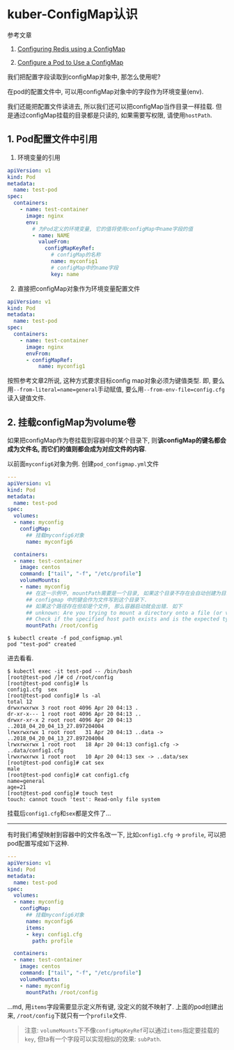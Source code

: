 # kuber-ConfigMap认识

参考文章

1. [Configuring Redis using a ConfigMap](https://kubernetes.io/docs/tutorials/configuration/configure-redis-using-configmap/)

2. [Configure a Pod to Use a ConfigMap](https://kubernetes.io/docs/tasks/configure-pod-container/configure-pod-configmap/#add-configmap-data-to-a-volume)

我们把配置字段读取到configMap对象中, 那怎么使用呢?

在pod的配置文件中, 可以用configMap对象中的字段作为环境变量(env).

我们还能把配置文件读进去, 所以我们还可以把configMap当作目录一样挂载. 但是通过configMap挂载的目录都是只读的, 如果需要写权限, 请使用`hostPath`.

## 1. Pod配置文件中引用

1. 环境变量的引用

```yml
apiVersion: v1
kind: Pod
metadata:
  name: test-pod
spec:
  containers:
    - name: test-container
      image: nginx
      env:
        # 为Pod定义的环境变量, 它的值将使用configMap中name字段的值
        - name: NAME
          valueFrom:
            configMapKeyRef:
              # configMap的名称
              name: myconfig1
              # configMap中的name字段
              key: name
```

2. 直接把configMap对象作为环境变量配置文件

```yml
apiVersion: v1
kind: Pod
metadata:
  name: test-pod
spec:
  containers:
    - name: test-container
      image: nginx
      envFrom:
      - configMapRef:
          name: myconfig1
```

按照参考文章2所说, 这种方式要求目标config map对象必须为键值类型. 即, 要么用`--from-literal=name=general`手动赋值, 要么用`--from-env-file=config.cfg`读入键值文件.

## 2. 挂载configMap为volume卷

如果把configMap作为卷挂载到容器中的某个目录下, 则**该configMap的键名都会成为文件名, 而它们的值则都会成为对应文件的内容**.

以前面`myconfig6`对象为例. 创建`pod_configmap.yml`文件

```yml
---
apiVersion: v1
kind: Pod
metadata:
  name: test-pod
spec:
  volumes:
  - name: myconfig
    configMap:
      ## 挂载myconfig6对象
      name: myconfig6

  containers:
  - name: test-container
    image: centos
    command: ["tail", "-f", "/etc/profile"]
    volumeMounts:
    - name: myconfig
      ## 在这一示例中, mountPath需要是一个目录, 如果这个目录不存在会自动创建为目录,
      ## configmap 中的键会作为文件写到这个目录下.
      ## 如果这个路径存在但却是个文件, 那么容器启动就会出错. 如下
      ## unknown: Are you trying to mount a directory onto a file (or vice-versa)? 
      ## Check if the specified host path exists and is the expected type
      mountPath: /root/config
```

```
$ kubectl create -f pod_configmap.yml 
pod "test-pod" created
```

进去看看.

```console
$ kubectl exec -it test-pod -- /bin/bash
[root@test-pod /]# cd /root/config
[root@test-pod config]# ls
config1.cfg  sex
[root@test-pod config]# ls -al
total 12
drwxrwxrwx 3 root root 4096 Apr 20 04:13 .
dr-xr-x--- 1 root root 4096 Apr 20 04:13 ..
drwxr-xr-x 2 root root 4096 Apr 20 04:13 ..2018_04_20_04_13_27.897204004
lrwxrwxrwx 1 root root   31 Apr 20 04:13 ..data -> ..2018_04_20_04_13_27.897204004
lrwxrwxrwx 1 root root   18 Apr 20 04:13 config1.cfg -> ..data/config1.cfg
lrwxrwxrwx 1 root root   10 Apr 20 04:13 sex -> ..data/sex
[root@test-pod config]# cat sex
male
[root@test-pod config]# cat config1.cfg 
name=general
age=21
[root@test-pod config]# touch test
touch: cannot touch 'test': Read-only file system
```

挂载后`config1.cfg`和`sex`都是文件了...

------

有时我们希望映射到容器中的文件名改一下, 比如`config1.cfg` -> `profile`, 可以把pod配置写成如下这种.

```yml
---
apiVersion: v1
kind: Pod
metadata:
  name: test-pod
spec:
  volumes:
  - name: myconfig
    configMap:
      ## 挂载myconfig6对象
      name: myconfig6
      items:
      - key: config1.cfg
        path: profile

  containers:
  - name: test-container
    image: centos
    command: ["tail", "-f", "/etc/profile"]
    volumeMounts:
    - name: myconfig
      mountPath: /root/config
```

...md, 用`items`字段需要显示定义所有键, 没定义的就不映射了. 上面的pod创建出来, `/root/config`下就只有一个`profile`文件.

> 注意: `volumeMounts`下不像`configMapKeyRef`可以通过`items`指定要挂载的`key`, 但ta有一个字段可以实现相似的效果: `subPath`.

